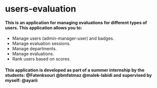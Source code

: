 # users-evaluation
#### This is an application for managing evaluations for different types of users. This application allows you to:
- Manage users (admin-manager-user) and badges.
- Manage evaluation sessions.
- Manage departments.
- Manage evaluations.
- Rank users based on scores.
#### This application is developed as part of a summer internship by the students: @Fatenksouri @bmfatmaz @malek-labidi and  supervised by myself: @ayarii
